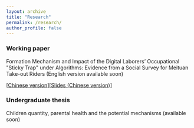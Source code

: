 ```yaml
---
layout: archive
title: "Research"
permalink: /research/
author_profile: false
---
```


### Working paper

Formation Mechanism and Impact of the Digital Laborers’ Occupational "Sticky Trap" under Algorithms: Evidence from a Social Survey for Meituan Take-out Riders (English version available soon)

[[Chinese version](/files/Digital_Laborers_Stricky_Trap.pdf)][[Slides (Chinese version)](/files/slides.pdf)]


### Undergraduate thesis 
Children quantity, parental health and the potential mechanisms (available soon)


